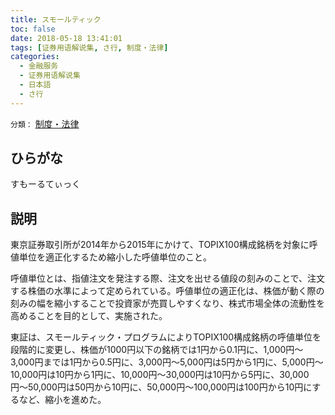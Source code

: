 ```yaml
---
title: スモールティック
toc: false
date: 2018-05-18 13:41:01
tags: [证券用语解说集, さ行, 制度・法律]
categories:
  - 金融服务
  - 证券用语解说集
  - 日本語
  - さ行
---
```


`分類：` [制度・法律](/tags/制度・法律/)

## ひらがな

すもーるてぃっく

## 説明

東京証券取引所が2014年から2015年にかけて、TOPIX100構成銘柄を対象に呼値単位を適正化するため縮小した呼値単位のこと。

呼値単位とは、指値注文を発注する際、注文を出せる値段の刻みのことで、注文する株価の水準によって定められている。呼値単位の適正化は、株価が動く際の刻みの幅を縮小することで投資家が売買しやすくなり、株式市場全体の流動性を高めることを目的として、実施された。

東証は、スモールティック・プログラムによりTOPIX100構成銘柄の呼値単位を段階的に変更し、株価が1000円以下の銘柄では1円から0.1円に、1,000円〜3,000円までは1円から0.5円に、3,000円〜5,000円は5円から1円に、5,000円〜10,000円は10円から1円に、10,000円〜30,000円は10円から5円に、30,000円〜50,000円は50円から10円に、50,000円〜100,000円は100円から10円にするなど、縮小を進めた。
